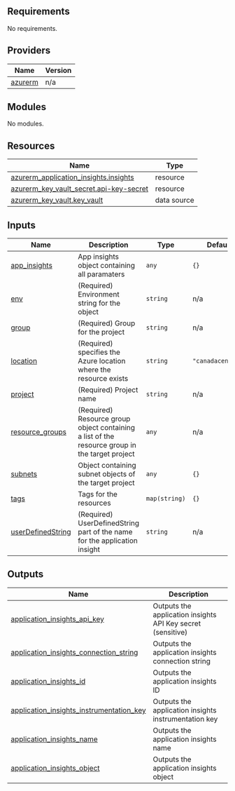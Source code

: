 <!-- BEGIN_TF_DOCS -->
## Requirements

No requirements.

## Providers

| Name | Version |
|------|---------|
| <a name="provider_azurerm"></a> [azurerm](#provider\_azurerm) | n/a |

## Modules

No modules.

## Resources

| Name | Type |
|------|------|
| [azurerm_application_insights.insights](https://registry.terraform.io/providers/hashicorp/azurerm/latest/docs/resources/application_insights) | resource |
| [azurerm_key_vault_secret.api-key-secret](https://registry.terraform.io/providers/hashicorp/azurerm/latest/docs/resources/key_vault_secret) | resource |
| [azurerm_key_vault.key_vault](https://registry.terraform.io/providers/hashicorp/azurerm/latest/docs/data-sources/key_vault) | data source |

## Inputs

| Name | Description | Type | Default | Required |
|------|-------------|------|---------|:--------:|
| <a name="input_app_insights"></a> [app\_insights](#input\_app\_insights) | App insights object containing all paramaters | `any` | `{}` | no |
| <a name="input_env"></a> [env](#input\_env) | (Required) Environment string for the object | `string` | n/a | yes |
| <a name="input_group"></a> [group](#input\_group) | (Required) Group for the project | `string` | n/a | yes |
| <a name="input_location"></a> [location](#input\_location) | (Required) specifies the Azure location where the resource exists | `string` | `"canadacentral"` | no |
| <a name="input_project"></a> [project](#input\_project) | (Required) Project name | `string` | n/a | yes |
| <a name="input_resource_groups"></a> [resource\_groups](#input\_resource\_groups) | (Required) Resource group object containing a list of the resource group in the target project | `any` | n/a | yes |
| <a name="input_subnets"></a> [subnets](#input\_subnets) | Object containing subnet objects of the target project | `any` | `{}` | no |
| <a name="input_tags"></a> [tags](#input\_tags) | Tags for the resources | `map(string)` | `{}` | no |
| <a name="input_userDefinedString"></a> [userDefinedString](#input\_userDefinedString) | (Required) UserDefinedString part of the name for the application insight | `string` | n/a | yes |

## Outputs

| Name | Description |
|------|-------------|
| <a name="output_application_insights_api_key"></a> [application\_insights\_api\_key](#output\_application\_insights\_api\_key) | Outputs the application insights API Key secret (sensitive) |
| <a name="output_application_insights_connection_string"></a> [application\_insights\_connection\_string](#output\_application\_insights\_connection\_string) | Outputs the application insights connection string |
| <a name="output_application_insights_id"></a> [application\_insights\_id](#output\_application\_insights\_id) | Outputs the application insights ID |
| <a name="output_application_insights_instrumentation_key"></a> [application\_insights\_instrumentation\_key](#output\_application\_insights\_instrumentation\_key) | Outputs the application insights instrumentation key |
| <a name="output_application_insights_name"></a> [application\_insights\_name](#output\_application\_insights\_name) | Outputs the application insights name |
| <a name="output_application_insights_object"></a> [application\_insights\_object](#output\_application\_insights\_object) | Outputs the application insights object |
<!-- END_TF_DOCS -->